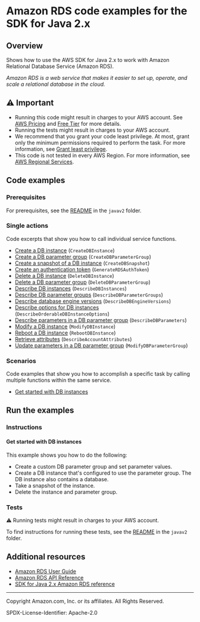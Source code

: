 <!--Generated by WRITEME on 2023-09-12 00:35:09.262045 (UTC)-->
# Amazon RDS code examples for the SDK for Java 2.x

## Overview

Shows how to use the AWS SDK for Java 2.x to work with Amazon Relational Database Service (Amazon RDS).

<!--custom.overview.start-->
<!--custom.overview.end-->

*Amazon RDS is a web service that makes it easier to set up, operate, and scale a relational database in the cloud.*

## ⚠ Important

* Running this code might result in charges to your AWS account. See [AWS Pricing](https://aws.amazon.com/pricing/?aws-products-pricing.sort-by=item.additionalFields.productNameLowercase&aws-products-pricing.sort-order=asc&awsf.Free%20Tier%20Type=*all&awsf.tech-category=*all) and [Free Tier](https://aws.amazon.com/free/?all-free-tier.sort-by=item.additionalFields.SortRank&all-free-tier.sort-order=asc&awsf.Free%20Tier%20Types=*all&awsf.Free%20Tier%20Categories=*all) for more details.
* Running the tests might result in charges to your AWS account.
* We recommend that you grant your code least privilege. At most, grant only the minimum permissions required to perform the task. For more information, see [Grant least privilege](https://docs.aws.amazon.com/IAM/latest/UserGuide/best-practices.html#grant-least-privilege).
* This code is not tested in every AWS Region. For more information, see [AWS Regional Services](https://aws.amazon.com/about-aws/global-infrastructure/regional-product-services).

<!--custom.important.start-->
<!--custom.important.end-->

## Code examples

### Prerequisites

For prerequisites, see the [README](../../README.md#Prerequisites) in the `javav2` folder.


<!--custom.prerequisites.start-->
<!--custom.prerequisites.end-->

### Single actions

Code excerpts that show you how to call individual service functions.

* [Create a DB instance](src/main/java/com/example/rds/CreateDBInstance.java#L45) (`CreateDBInstance`)
* [Create a DB parameter group](src/main/java/com/example/rds/RDSScenario.java#L547) (`CreateDBParameterGroup`)
* [Create a snapshot of a DB instance](src/main/java/com/example/rds/RDSScenario.java#L325) (`CreateDBSnapshot`)
* [Create an authentication token](src/main/java/com/example/rds/GenerateRDSAuthToken.java#L20) (`GenerateRDSAuthToken`)
* [Delete a DB instance](src/main/java/com/example/rds/DeleteDBInstance.java#L54) (`DeleteDBInstance`)
* [Delete a DB parameter group](src/main/java/com/example/rds/RDSScenario.java#L224) (`DeleteDBParameterGroup`)
* [Describe DB instances](src/main/java/com/example/rds/DescribeDBInstances.java#L42) (`DescribeDBInstances`)
* [Describe DB parameter groups](src/main/java/com/example/rds/RDSScenario.java#L525) (`DescribeDBParameterGroups`)
* [Describe database engine versions](src/main/java/com/example/rds/RDSScenario.java#L567) (`DescribeDBEngineVersions`)
* [Describe options for DB instances](src/main/java/com/example/rds/RDSScenario.java#L437) (`DescribeOrderableDBInstanceOptions`)
* [Describe parameters in a DB parameter group](src/main/java/com/example/rds/RDSScenario.java#L487) (`DescribeDBParameters`)
* [Modify a DB instance](src/main/java/com/example/rds/ModifyDBInstance.java#L56) (`ModifyDBInstance`)
* [Reboot a DB instance](src/main/java/com/example/rds/RebootDBInstance.java#L54) (`RebootDBInstance`)
* [Retrieve attributes](src/main/java/com/example/rds/DescribeAccountAttributes.java#L43) (`DescribeAccountAttributes`)
* [Update parameters in a DB parameter group](src/main/java/com/example/rds/RDSScenario.java#L460) (`ModifyDBParameterGroup`)

### Scenarios

Code examples that show you how to accomplish a specific task by calling multiple
functions within the same service.

* [Get started with DB instances](src/main/java/com/example/rds/RDSScenario.java)

## Run the examples

### Instructions


<!--custom.instructions.start-->
<!--custom.instructions.end-->



#### Get started with DB instances

This example shows you how to do the following:

* Create a custom DB parameter group and set parameter values.
* Create a DB instance that's configured to use the parameter group. The DB instance also contains a database.
* Take a snapshot of the instance.
* Delete the instance and parameter group.

<!--custom.scenario_prereqs.rds_Scenario_GetStartedInstances.start-->
<!--custom.scenario_prereqs.rds_Scenario_GetStartedInstances.end-->


<!--custom.scenarios.rds_Scenario_GetStartedInstances.start-->
<!--custom.scenarios.rds_Scenario_GetStartedInstances.end-->

### Tests

⚠ Running tests might result in charges to your AWS account.


To find instructions for running these tests, see the [README](../../README.md#Tests)
in the `javav2` folder.



<!--custom.tests.start-->
<!--custom.tests.end-->

## Additional resources

* [Amazon RDS User Guide](https://docs.aws.amazon.com/AmazonRDS/latest/UserGuide/Welcome.html)
* [Amazon RDS API Reference](https://docs.aws.amazon.com/AmazonRDS/latest/APIReference/Welcome.html)
* [SDK for Java 2.x Amazon RDS reference](https://sdk.amazonaws.com/java/api/latest/software/amazon/awssdk/services/rds/package-summary.html)

<!--custom.resources.start-->
<!--custom.resources.end-->

---

Copyright Amazon.com, Inc. or its affiliates. All Rights Reserved.

SPDX-License-Identifier: Apache-2.0